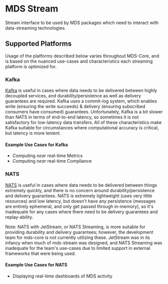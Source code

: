 # MDS Stream

Stream interface to be used by MDS packages which need to interact with data-streaming technologies.

## Supported Platforms

Usage of the platforms described below varies throughout MDS-Core, and is based on the nuanced use-cases and characteristics each streaming platform is optimized for.

### Kafka

[Kafka](https://kafka.apache.org/) is useful in cases where data needs to be delivered between highly decoupled services, and durability/persistence as well as delivery guarantees are required. Kafka uses a commit-log system, which enables write (ensuring the write succeeds) & delivery (ensuring subscribed consumers have consumed) guarantees. Unfortunately, Kafka is a bit slower than NATS in terms of end-to-end latency, so sometimes it is not satisfactory for low-latency data transfers. All of these characteristics make Kafka suitable for circumstances where computational accuracy is critical, but latency is more lenient.

#### Example Use Cases for Kafka

- Computing _near_ real-time Metrics
- Computing _near_ real-time Compliance

### NATS

[NATS](https://nats.io/) is useful in cases where data needs to be delivered between things extremely quickly, and there is no concern around durability/persistence and delivery guarantees. NATS is extremely lightweight (uses very little resources) and low latency, but doesn't have any persistence (messages are entirely ephemeral, and only get passed through in-memory), so it's inadequate for any cases where there need to be delivery guarantees and replay-ability.

Note: NATS with JetStream, or NATS Streaming, is more suitable for providing durability and delivery guarantees; however, the development team for mds-core is not currently utilizing these. JetStream was in its infancy when much of mds-stream was designed, and NATS Streaming was inadequate for the team's use-cases due to limited support in external frameworks that were being used.

#### Example Use Cases for NATS

- Displaying real-time dashboards of MDS activity
